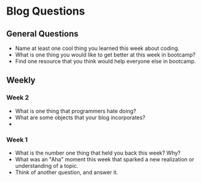 # Blog Questions

## General Questions
* Name at least one cool thing you learned this week about coding.
* What is one thing you would like to get better at this week in bootcamp?
* Find one resource that you think would help everyone else in bootcamp.

## Weekly  

### Week 2
* What is one thing that programmers hate doing?
* What are some objects that your blog incorporates?
* 

### Week 1
* What is the number one thing that held you back this week? Why?
* What was an "Aha" moment this week that sparked a new realization or understanding of a topic.
* Think of another question, and answer it.

